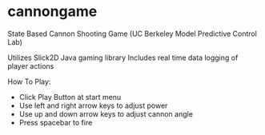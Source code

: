 # cannongame
State Based Cannon Shooting Game  (UC Berkeley Model Predictive Control Lab)

Utilizes Slick2D Java gaming library
Includes real time data logging of player actions 

How To Play:
- Click Play Button at start menu
- Use left and right arrow keys to adjust power
- Use up and down arrow keys to adjust cannon angle
- Press spacebar to fire

